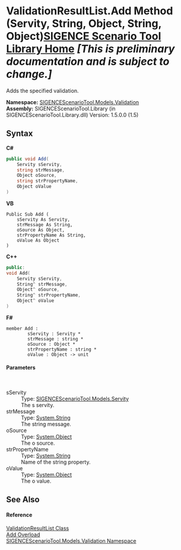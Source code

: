 # ValidationResultList.Add Method (Servity, String, Object, String, Object)<a href="https://github.com/ObiWanLansi/SIGENCE-Scenario-Tool">SIGENCE Scenario Tool Library Home</a> _**\[This is preliminary documentation and is subject to change.\]**_

Adds the specified validation.

**Namespace:**&nbsp;<a href="c1935188-4c62-0b74-35e9-17e598460e6b.md">SIGENCEScenarioTool.Models.Validation</a><br />**Assembly:**&nbsp;SIGENCEScenarioTool.Library (in SIGENCEScenarioTool.Library.dll) Version: 1.5.0.0 (1.5)

## Syntax

**C#**<br />
``` C#
public void Add(
	Servity sServity,
	string strMessage,
	Object oSource,
	string strPropertyName,
	Object oValue
)
```

**VB**<br />
``` VB
Public Sub Add ( 
	sServity As Servity,
	strMessage As String,
	oSource As Object,
	strPropertyName As String,
	oValue As Object
)
```

**C++**<br />
``` C++
public:
void Add(
	Servity sServity, 
	String^ strMessage, 
	Object^ oSource, 
	String^ strPropertyName, 
	Object^ oValue
)
```

**F#**<br />
``` F#
member Add : 
        sServity : Servity * 
        strMessage : string * 
        oSource : Object * 
        strPropertyName : string * 
        oValue : Object -> unit 

```


#### Parameters
&nbsp;<dl><dt>sServity</dt><dd>Type: <a href="61081475-9488-23bd-632d-492691e718fd.md">SIGENCEScenarioTool.Models.Servity</a><br />The s servity.</dd><dt>strMessage</dt><dd>Type: <a href="http://msdn2.microsoft.com/en-us/library/s1wwdcbf" target="_blank">System.String</a><br />The string message.</dd><dt>oSource</dt><dd>Type: <a href="http://msdn2.microsoft.com/en-us/library/e5kfa45b" target="_blank">System.Object</a><br />The o source.</dd><dt>strPropertyName</dt><dd>Type: <a href="http://msdn2.microsoft.com/en-us/library/s1wwdcbf" target="_blank">System.String</a><br />Name of the string property.</dd><dt>oValue</dt><dd>Type: <a href="http://msdn2.microsoft.com/en-us/library/e5kfa45b" target="_blank">System.Object</a><br />The o value.</dd></dl>

## See Also


#### Reference
<a href="df707a50-45c8-a22d-ff4e-a58cc930271b.md">ValidationResultList Class</a><br /><a href="938d30a1-2a70-dee5-6593-6744e9fd1a3d.md">Add Overload</a><br /><a href="c1935188-4c62-0b74-35e9-17e598460e6b.md">SIGENCEScenarioTool.Models.Validation Namespace</a><br />